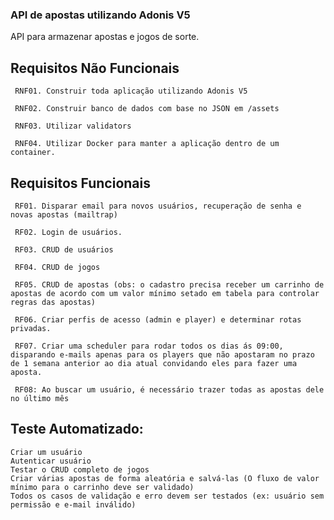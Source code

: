 ### API de apostas utilizando Adonis V5

API para armazenar apostas e jogos de sorte.

## Requisitos Não Funcionais

     RNF01. Construir toda aplicação utilizando Adonis V5

     RNF02. Construir banco de dados com base no JSON em /assets

     RNF03. Utilizar validators

     RNF04. Utilizar Docker para manter a aplicação dentro de um container.

## Requisitos Funcionais

     RF01. Disparar email para novos usuários, recuperação de senha e novas apostas (mailtrap)

     RF02. Login de usuários.

     RF03. CRUD de usuários

     RF04. CRUD de jogos

     RF05. CRUD de apostas (obs: o cadastro precisa receber um carrinho de apostas de acordo com um valor mínimo setado em tabela para controlar regras das apostas)

     RF06. Criar perfis de acesso (admin e player) e determinar rotas privadas.

     RF07. Criar uma scheduler para rodar todos os dias ás 09:00, disparando e-mails apenas para os players que não apostaram no prazo de 1 semana anterior ao dia atual convidando eles para fazer uma aposta.

     RF08: Ao buscar um usuário, é necessário trazer todas as apostas dele no último mês


## Teste Automatizado:

    Criar um usuário
    Autenticar usuário
    Testar o CRUD completo de jogos
    Criar várias apostas de forma aleatória e salvá-las (O fluxo de valor mínimo para o carrinho deve ser validado) 
    Todos os casos de validação e erro devem ser testados (ex: usuário sem permissão e e-mail inválido)




